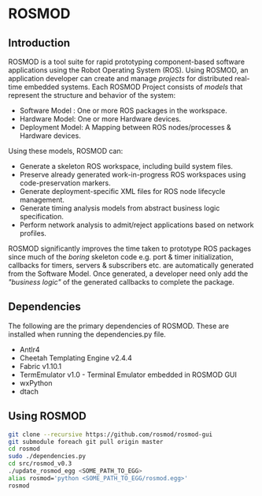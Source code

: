 ROSMOD
======

Introduction
------------

ROSMOD is a tool suite for rapid prototyping component-based software applications using the Robot Operating System (ROS). Using ROSMOD, an application developer can create and manage *projects* for distributed real-time embedded systems. Each ROSMOD Project consists of *models* that represent the structure and behavior of the system:

* Software Model : One or more ROS packages in the workspace.
* Hardware Model: One or more Hardware devices.
* Deployment Model: A Mapping between ROS nodes/processes & Hardware devices.

Using these models, ROSMOD can:

* Generate a skeleton ROS workspace, including build system files.
* Preserve already generated work-in-progress ROS workspaces using code-preservation markers.
* Generate deployment-specific XML files for ROS node lifecycle management. 
* Generate timing analysis models from abstract business logic specification.
* Perform network analysis to admit/reject applications based on network profiles.

ROSMOD significantly improves the time taken to prototype ROS packages since much of the *boring* skeleton code e.g. port & timer initialization, callbacks for timers, servers & subscribers etc. are automatically generated from the Software Model. Once generated, a developer need only add the *"business logic"* of the generated callbacks to complete the package.

Dependencies
------------

The following are the primary dependencies of ROSMOD. These are installed when running the dependencies.py file.

* Antlr4
* Cheetah Templating Engine v2.4.4
* Fabric v1.10.1
* TermEmulator v1.0 - Terminal Emulator embedded in ROSMOD GUI
* wxPython
* dtach

Using ROSMOD
------------

```bash
git clone --recursive https://github.com/rosmod/rosmod-gui
git submodule foreach git pull origin master
cd rosmod
sudo ./dependencies.py
cd src/rosmod_v0.3
./update_rosmod_egg <SOME_PATH_TO_EGG>
alias rosmod='python <SOME_PATH_TO_EGG/rosmod.egg>'
rosmod
```